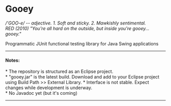 Gooey
=====
<i>/'GOO-e/ -- adjective. 1. Soft and sticky. 2. Mawkishly sentimental.</i><br/>
<i>RED (2010) "You're all hard on the outside, but inside you're gooey... gooey."</i>

<p>Programmatic JUnit functional testing library for Java Swing applications</p>

<hr>
<h4>Notes:</h4>
* The repository is structured as an Eclipse project.<br/>
* "gooey.jar" is the latest build. Download and add to your Eclipse project using Build Path >> External Library.
* Interface is not stable. Expect changes while development is underway.<br/>
* No Javadoc yet (but it's coming)
<hr>
